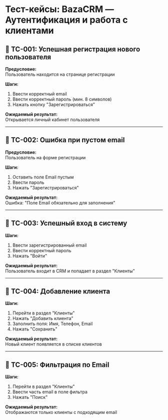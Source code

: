 # Тест-кейсы: BazaCRM — Аутентификация и работа с клиентами

## 📌 TC-001: Успешная регистрация нового пользователя

**Предусловие:**  
Пользователь находится на странице регистрации

**Шаги:**
1. Ввести корректный email
2. Ввести корректный пароль (мин. 8 символов)
3. Нажать кнопку "Зарегистрироваться"

**Ожидаемый результат:**  
Открывается личный кабинет пользователя

---

## 📌 TC-002: Ошибка при пустом email

**Предусловие:**  
Пользователь на форме регистрации

**Шаги:**
1. Оставить поле Email пустым
2. Ввести пароль
3. Нажать "Зарегистрироваться"

**Ожидаемый результат:**  
Ошибка: "Поле Email обязательно для заполнения"

---

## 📌 TC-003: Успешный вход в систему

**Шаги:**
1. Ввести зарегистрированный email
2. Ввести корректный пароль
3. Нажать "Войти"

**Ожидаемый результат:**  
Пользователь входит в CRM и попадает в раздел "Клиенты"

---

## 📌 TC-004: Добавление клиента

**Шаги:**
1. Перейти в раздел "Клиенты"
2. Нажать "Добавить клиента"
3. Заполнить поля: Имя, Телефон, Email
4. Нажать "Сохранить"

**Ожидаемый результат:**  
Новый клиент появляется в списке клиентов

---

## 📌 TC-005: Фильтрация по Email

**Шаги:**
1. Перейти в раздел "Клиенты"
2. Ввести часть email в поле фильтра
3. Нажать "Поиск"

**Ожидаемый результат:**  
Отображаются только клиенты с подходящим email
